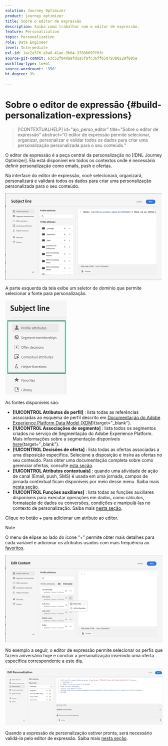 ```yaml
---
solution: Journey Optimizer
product: journey optimizer
title: Sobre o editor de expressão
description: Saiba como trabalhar com o editor de expressão.
feature: Personalization
topic: Personalization
role: Data Engineer
level: Intermediate
exl-id: 1ac2a376-a3a8-41ae-9b04-37886697f0fc
source-git-commit: 63c52f04da9fd1a5fafc36ffb5079380229f885e
workflow-type: tm+mt
source-wordcount: '350'
ht-degree: 9%

---
```


# Sobre o editor de expressão {#build-personalization-expressions}

>[!CONTEXTUALHELP]
>id="ajo_perso_editor"
>title="Sobre o editor de expressão"
>abstract="O editor de expressão permite selecionar, organizar, personalizar e validar todos os dados para criar uma personalização personalizada para o seu conteúdo."

O editor de expressão é a peça central da personalização no [!DNL Journey Optimizer]. Ela está disponível em todos os contextos onde é necessário definir personalização como emails, push e ofertas.

Na interface do editor de expressão, você selecionará, organizará, personalizará e validará todos os dados para criar uma personalização personalizada para o seu conteúdo.

![](assets/perso_ee1.png)

A parte esquerda da tela exibe um seletor de domínio que permite selecionar a fonte para personalização.

![](assets/perso_ee3.png)

As fontes disponíveis são:

* **[!UICONTROL Atributos do perfil]** : lista todas as referências associadas ao esquema de perfil descrito em [Documentação do Adobe Experience Platform Data Model (XDM)](https://experienceleague.adobe.com/docs/experience-platform/xdm/home.html?lang=pt-BR){target=&quot;_blank&quot;}.
* **[!UICONTROL Associações de segmento]** : lista todos os segmentos criados no serviço de Segmentação do Adobe Experience Platform. Mais informações sobre a segmentação disponíveis [here](https://experienceleague.adobe.com/docs/experience-platform/segmentation/home.html){target=&quot;_blank&quot;}.
* **[!UICONTROL Decisões de oferta]** : lista todas as ofertas associadas a uma disposição específica. Selecione a disposição e insira as ofertas no seu conteúdo. Para obter uma documentação completa sobre como gerenciar ofertas, consulte [esta seção](../design/deliver-personalized-offers.md).
* **[!UICONTROL Atributos contextuais]** : quando uma atividade de ação de canal (Email, push, SMS) é usada em uma jornada, campos de jornada contextual ficam disponíveis por meio desse menu. Saiba mais [nesta seção](personalization-use-case.md).
* **[!UICONTROL Funções auxiliares]** : lista todas as funções auxiliares disponíveis para executar operações em dados, como cálculos, formatação de dados ou conversões, condições e manipulá-las no contexto de personalização. Saiba mais [nesta seção](functions/functions.md).

Clique no botão + para adicionar um atributo ao editor.

>[!NOTE]
>
>O menu de elipse ao lado do ícone &quot;+&quot; permite obter mais detalhes para cada variável e adicionar os atributos usados com mais frequência ao [favoritos](personalization-favorites.md).

![](assets/attribute-details.png)

No exemplo a seguir, o editor de expressão permite selecionar os perfis que fazem aniversário hoje e concluir a personalização inserindo uma oferta específica correspondente a este dia.

![](assets/perso_ee2.png)

Quando a expressão de personalização estiver pronta, será necessário validá-la pelo editor de expressão. Saiba mais [nesta seção](personalization-validation.md).
